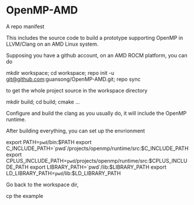 # OpenMP-AMD

A repo manifest

This includes the source code to build a prototype supporting OpenMP in LLVM/Clang on an AMD Linux system.

Supposing you have a github account, on an AMD ROCM platform, you can do

mkdir workspace; cd workspace; repo init -u git@github.com:guansong/OpenMP-AMD.git; repo sync

to get the whole project source in the workspace directory

mkdir build; cd build; cmake ...

Configure and build the clang as you usually do, it will include the OpenMP runtime. 

After building everything, you can set up the envrionment

  export PATH=`pwd`/bin:$PATH
  export C_INCLUDE_PATH=`pwd`/projects/openmp/runtime/src:$C_INCLUDE_PATH
  export CPLUS_INCLUDE_PATH=`pwd`/projects/openmp/runtime/src:$CPLUS_INCLUDE_PATH
  export LIBRARY_PATH=`pwd`/lib:$LIBRARY_PATH
  export LD_LIBRARY_PATH=`pwd`/lib:$LD_LIBRARY_PATH

Go back to the workspace dir,

  cp the example


